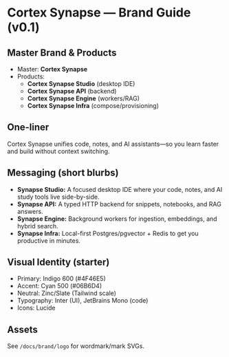 # Cortex Synapse — Brand Guide (v0.1)

## Master Brand & Products
- Master: **Cortex Synapse**
- Products:
  - **Cortex Synapse Studio** (desktop IDE)
  - **Cortex Synapse API** (backend)
  - **Cortex Synapse Engine** (workers/RAG)
  - **Cortex Synapse Infra** (compose/provisioning)

## One-liner
Cortex Synapse unifies code, notes, and AI assistants—so you learn faster and build without context switching.

## Messaging (short blurbs)
- **Synapse Studio:** A focused desktop IDE where your code, notes, and AI study tools live side-by-side.
- **Synapse API:** A typed HTTP backend for snippets, notebooks, and RAG answers.
- **Synapse Engine:** Background workers for ingestion, embeddings, and hybrid search.
- **Synapse Infra:** Local-first Postgres/pgvector + Redis to get you productive in minutes.

## Visual Identity (starter)
- Primary: Indigo 600 (#4F46E5)
- Accent: Cyan 500 (#06B6D4)
- Neutral: Zinc/Slate (Tailwind scale)
- Typography: Inter (UI), JetBrains Mono (code)
- Icons: Lucide

## Assets
See `/docs/brand/logo` for wordmark/mark SVGs.
